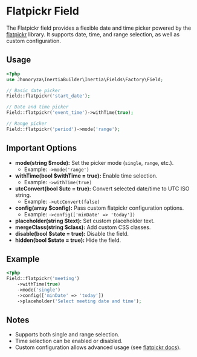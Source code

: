 # Flatpickr Field

The Flatpickr field provides a flexible date and time picker powered by the [flatpickr](https://flatpickr.js.org/) library. It supports date, time, and range selection, as well as custom configuration.

## Usage

```php
<?php
use Jhonoryza\InertiaBuilder\Inertia\Fields\Factory\Field;

// Basic date picker
Field::flatpickr('start_date');

// Date and time picker
Field::flatpickr('event_time')->withTime(true);

// Range picker
Field::flatpickr('period')->mode('range');
```

## Important Options

- **mode(string $mode):** Set the picker mode (`single`, `range`, etc.).
  - Example: `->mode('range')`
- **withTime(bool $withTime = true):** Enable time selection.
  - Example: `->withTime(true)`
- **utcConvert(bool $utc = true):** Convert selected date/time to UTC ISO string.
  - Example: `->utcConvert(false)`
- **config(array $config):** Pass custom flatpickr configuration options.
  - Example: `->config(['minDate' => 'today'])`
- **placeholder(string $text):** Set custom placeholder text.
- **mergeClass(string $class):** Add custom CSS classes.
- **disable(bool $state = true):** Disable the field.
- **hidden(bool $state = true):** Hide the field.

## Example

```php
<?php
Field::flatpickr('meeting')
    ->withTime(true)
    ->mode('single')
    ->config(['minDate' => 'today'])
    ->placeholder('Select meeting date and time');
```

## Notes

- Supports both single and range selection.
- Time selection can be enabled or disabled.
- Custom configuration allows advanced usage (see [flatpickr docs](https://flatpickr.js.org/options/)).
